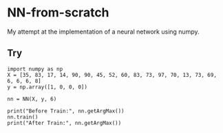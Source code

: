 # NN-from-scratch
My attempt at the implementation of a neural network using numpy.

## Try

```
import numpy as np            
X = [35, 83, 17, 14, 90, 90, 45, 52, 60, 83, 73, 97, 70, 13, 73, 69, 6, 6, 6, 8]
y = np.array([1, 0, 0, 0])

nn = NN(X, y, 6)

print("Before Train:", nn.getArgMax())
nn.train()
print("After Train:", nn.getArgMax())
```